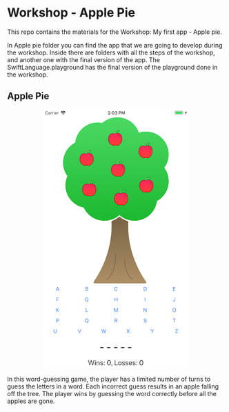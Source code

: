 # Workshop - Apple Pie

This repo contains the materials for the Workshop: My first app - Apple pie.

In Apple pie folder you can find the app that we are going to develop during the workshop.
Inside there are folders with all the steps of the workshop, and another one with the final version of the app.
The SwiftLanguage.playground has the final version of the playground done in the workshop.

## Apple Pie
<p align="center">
<img width="338" height="600" src="https://github.com/ananogal/Workshop-Apple-Pie-part2/blob/master/ApplePie.png">
</p>

In this word-guessing game, the player has a limited number of turns to guess the letters in a word. Each incorrect guess results in an apple falling off the tree. The player wins by guessing the word correctly before all the apples are gone.
